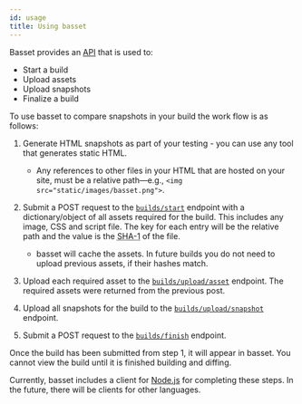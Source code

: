 ```yaml
---
id: usage
title: Using basset
---
```


Basset provides an [API](api.md) that is used to:

* Start a build
* Upload assets
* Upload snapshots
* Finalize a build

To use basset to compare snapshots in your build the work flow is as follows:

1. Generate HTML snapshots as part of your testing - you can use any tool that generates static HTML.
   * Any references to other files in your HTML that are hosted on your site, must be a relative path—e.g., `<img src="static/images/basset.png">`.

2. Submit a POST request to the [`builds/start`](api.md#builds-start) endpoint with a dictionary/object of all assets required for the build. This includes any image, CSS and script file. The key for each entry will be the relative path and the value is the <abbr title="Secure Hashing Algorithm 1">SHA-1</abbr> of the file.
   * basset will cache the assets. In future builds you do not need to upload previous assets, if their hashes match.

3. Upload each required asset to the [`builds/upload/asset`](api#builds-upload-asset) endpoint. The required assets were returned from the previous post.

4. Upload all snapshots for the build to the [`builds/upload/snapshot`](api#builds-upload-asset) endpoint.

5. Submit a POST request to the [`builds/finish`](api#builds-finish) endpoint.

Once the build has been submitted from step 1, it will appear in basset. You cannot view the build until it is finished building and diffing.

Currently, basset includes a client for [Node.js](https://nodejs.org/) for completing these steps. In the future, there will be clients for other languages.
